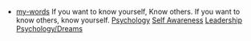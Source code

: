 - [my-words]() If you want to know yourself, Know others. If you want to know others, know yourself. [Psychology]() [Self Awareness]() [Leadership]()  [Psychology/Dreams]()
